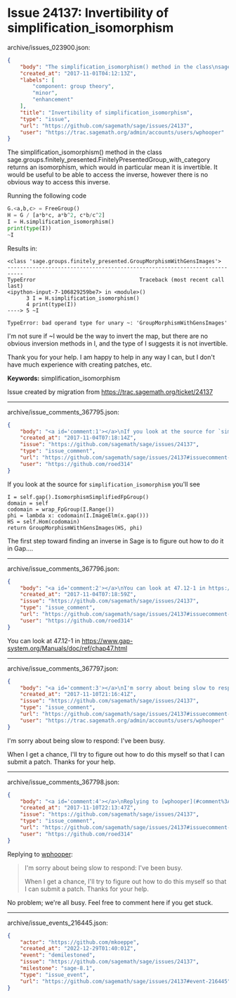 # Issue 24137: Invertibility of simplification_isomorphism

archive/issues_023900.json:
```json
{
    "body": "The simplification_isomorphism() method in the class\nsage.groups.finitely_presented.FinitelyPresentedGroup_with_category\nreturns an isomorphism, which would in particular mean it is invertible. It would be useful to be able to access the inverse, however there is no obvious way to access this inverse.\n\nRunning the following code\n\n```python\nG.<a,b,c> = FreeGroup()\nH = G / [a*b*c, a*b^2, c*b/c^2]\nI = H.simplification_isomorphism()\nprint(type(I))\n~I\n```\nResults in:\n\n```\n<class 'sage.groups.finitely_presented.GroupMorphismWithGensImages'>\n---------------------------------------------------------------------------\nTypeError                                 Traceback (most recent call last)\n<ipython-input-7-106829259be7> in <module>()\n      3 I = H.simplification_isomorphism()\n      4 print(type(I))\n----> 5 ~I\n\nTypeError: bad operand type for unary ~: 'GroupMorphismWithGensImages'\n```\n\nI'm not sure if ~I would be the way to invert the map, but there are no obvious inversion methods in I, and the type of I suggests it is not invertible.\n\nThank you for your help. I am happy to help in any way I can, but I don't have much experience with creating patches, etc.\n\n**Keywords:** simplification_isomorphism\n\nIssue created by migration from https://trac.sagemath.org/ticket/24137\n\n",
    "created_at": "2017-11-01T04:12:13Z",
    "labels": [
        "component: group theory",
        "minor",
        "enhancement"
    ],
    "title": "Invertibility of simplification_isomorphism",
    "type": "issue",
    "url": "https://github.com/sagemath/sage/issues/24137",
    "user": "https://trac.sagemath.org/admin/accounts/users/wphooper"
}
```
The simplification_isomorphism() method in the class
sage.groups.finitely_presented.FinitelyPresentedGroup_with_category
returns an isomorphism, which would in particular mean it is invertible. It would be useful to be able to access the inverse, however there is no obvious way to access this inverse.

Running the following code

```python
G.<a,b,c> = FreeGroup()
H = G / [a*b*c, a*b^2, c*b/c^2]
I = H.simplification_isomorphism()
print(type(I))
~I
```
Results in:

```
<class 'sage.groups.finitely_presented.GroupMorphismWithGensImages'>
---------------------------------------------------------------------------
TypeError                                 Traceback (most recent call last)
<ipython-input-7-106829259be7> in <module>()
      3 I = H.simplification_isomorphism()
      4 print(type(I))
----> 5 ~I

TypeError: bad operand type for unary ~: 'GroupMorphismWithGensImages'
```

I'm not sure if ~I would be the way to invert the map, but there are no obvious inversion methods in I, and the type of I suggests it is not invertible.

Thank you for your help. I am happy to help in any way I can, but I don't have much experience with creating patches, etc.

**Keywords:** simplification_isomorphism

Issue created by migration from https://trac.sagemath.org/ticket/24137





---

archive/issue_comments_367795.json:
```json
{
    "body": "<a id='comment:1'></a>\nIf you look at the source for `simplification_isomorphism` you'll see\n\n```\nI = self.gap().IsomorphismSimplifiedFpGroup()\ndomain = self\ncodomain = wrap_FpGroup(I.Range())\nphi = lambda x: codomain(I.ImageElm(x.gap()))\nHS = self.Hom(codomain)\nreturn GroupMorphismWithGensImages(HS, phi)\n```\n\nThe first step toward finding an inverse in Sage is to figure out how to do it in Gap....",
    "created_at": "2017-11-04T07:18:14Z",
    "issue": "https://github.com/sagemath/sage/issues/24137",
    "type": "issue_comment",
    "url": "https://github.com/sagemath/sage/issues/24137#issuecomment-367795",
    "user": "https://github.com/roed314"
}
```

<a id='comment:1'></a>
If you look at the source for `simplification_isomorphism` you'll see

```
I = self.gap().IsomorphismSimplifiedFpGroup()
domain = self
codomain = wrap_FpGroup(I.Range())
phi = lambda x: codomain(I.ImageElm(x.gap()))
HS = self.Hom(codomain)
return GroupMorphismWithGensImages(HS, phi)
```

The first step toward finding an inverse in Sage is to figure out how to do it in Gap....



---

archive/issue_comments_367796.json:
```json
{
    "body": "<a id='comment:2'></a>\nYou can look at 47.12-1 in https://www.gap-system.org/Manuals/doc/ref/chap47.html",
    "created_at": "2017-11-04T07:18:59Z",
    "issue": "https://github.com/sagemath/sage/issues/24137",
    "type": "issue_comment",
    "url": "https://github.com/sagemath/sage/issues/24137#issuecomment-367796",
    "user": "https://github.com/roed314"
}
```

<a id='comment:2'></a>
You can look at 47.12-1 in https://www.gap-system.org/Manuals/doc/ref/chap47.html



---

archive/issue_comments_367797.json:
```json
{
    "body": "<a id='comment:3'></a>\nI'm sorry about being slow to respond: I've been busy.\n\nWhen I get a chance, I'll try to figure out how to do this myself so that I can submit a patch. Thanks for your help.",
    "created_at": "2017-11-10T21:16:41Z",
    "issue": "https://github.com/sagemath/sage/issues/24137",
    "type": "issue_comment",
    "url": "https://github.com/sagemath/sage/issues/24137#issuecomment-367797",
    "user": "https://trac.sagemath.org/admin/accounts/users/wphooper"
}
```

<a id='comment:3'></a>
I'm sorry about being slow to respond: I've been busy.

When I get a chance, I'll try to figure out how to do this myself so that I can submit a patch. Thanks for your help.



---

archive/issue_comments_367798.json:
```json
{
    "body": "<a id='comment:4'></a>\nReplying to [wphooper](#comment%3A3):\n> I'm sorry about being slow to respond: I've been busy.\n> \n> When I get a chance, I'll try to figure out how to do this myself so that I can submit a patch. Thanks for your help.\n\nNo problem; we're all busy. Feel free to comment here if you get stuck.",
    "created_at": "2017-11-10T22:13:47Z",
    "issue": "https://github.com/sagemath/sage/issues/24137",
    "type": "issue_comment",
    "url": "https://github.com/sagemath/sage/issues/24137#issuecomment-367798",
    "user": "https://github.com/roed314"
}
```

<a id='comment:4'></a>
Replying to [wphooper](#comment%3A3):
> I'm sorry about being slow to respond: I've been busy.
> 
> When I get a chance, I'll try to figure out how to do this myself so that I can submit a patch. Thanks for your help.

No problem; we're all busy. Feel free to comment here if you get stuck.



---

archive/issue_events_216445.json:
```json
{
    "actor": "https://github.com/mkoeppe",
    "created_at": "2022-12-29T01:40:01Z",
    "event": "demilestoned",
    "issue": "https://github.com/sagemath/sage/issues/24137",
    "milestone": "sage-8.1",
    "type": "issue_event",
    "url": "https://github.com/sagemath/sage/issues/24137#event-216445"
}
```
